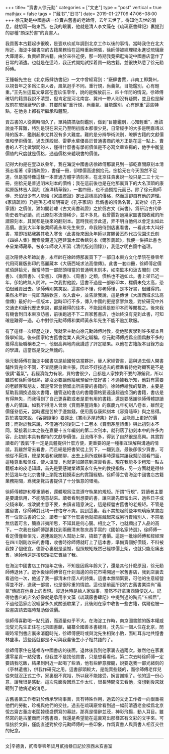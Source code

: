 +++
title= "賣書人徐元勳"
categories = ["文史"]
type = "post"
vertical = true
mathjax = false
tags = ["藏书","旧书"]
date= 2019-01-27T09:47:06+08:00
+++
徐元勳是中國書店一位賣古舊書的老師傅，去年去世了。得知他去世的消息，就想寫一點東西。在我的眼裏，他就是清人李文藻在《琉璃廠書肆記》裏提到的那種“頗深於書”的賣書人。

我買舊本古籍起步很晚，是壹玖玖貳年調到北京工作以後的事情。當時我住在北大附近，海淀中國書店的古籍業務恰在這時重新開張，徐師傅被經理樑永進從琉璃廠大庫請來，負責經管古籍。由於來往近便，那一時期我竟把逛海淀中國書店當作了日常的消遣。也就是在這時，我正式開始試探着買一點古籍，並很快熟悉了徐元勳師傅。
<!--more-->
王鍾翰先生在《北京廠肆訪書記》一文中曾經寫到：“廠肆書賈，非南工即冀州，以視昔年之多爲江南人者，風氣迥乎不同。重行規，尚義氣，目能鑑別，心有輕重。”王先生這篇文章寫在壹玖伍零年，說的是解放前三、四十年間的情況。徐師傅確切的籍貫我說不清楚，但肯定是河北南宮、冀州一帶人則沒有疑問，並且也是解放前在琉璃廠學的徒，其鄉前輩“重行規，尚義氣，目能鑑別，心有輕重”這些特點，在他身上都有所繼承和體現。

賣古書的人從業時間久了，單純搞搞版刻鑑別，做到“目能鑑別，心知輕重”，應該說並不算難，特別是現在宋元乃至明初版本都很少見，日常經手的大多是明嘉靖以降的版本，鑑別起來尤其沒有多大難度。難的是分辨學術流別，瞭解古籍的文獻價值和學術價值，過去孫殿起、雷夢水輩優長於普通書商的地方正是在這一點上。賣書的人不比做學問的人，懂得什麼書有學術價值是不必寫文章宣揚的，他手中衡量價值的尺度就是價格，通過價格來體現書的價值。

記得大約是在壹玖玖叄年，我在海淀中國書店徐師傅那裏見到一部乾嘉間原刻本清孫志祖著《家語疏證》，書僅一冊，卻標價高達捌拾元。捌拾元在今天固然不足道，但是當時像這樣一本普通方體字清刻本，在北京往貴裏說一般只是二三十元一冊，捌拾元是普通明末刻本的價格；我在這前後也是在他那裏買下的大名頂頂的康熙原版林吉人寫刻《漁洋精華錄》，一套四冊，也不過捌拾元而已。除了徐元勳師傅，恐怕很少有人能給《家語疏證》定出這樣高的價格，然而這卻自有他的道理。《家語疏證》乃是孫志祖辨明審定《孔子家語》爲僞書的辨僞名著，其對於《孔子家語》之價值，猶如閻若璩《古文尚書疏證》之於僞古文《尚書》，爲研治古代學術史者所必讀。而此原刻本流傳稀少，並不多見，我曾覈對過幾家圖書館收藏的所謂原刻本，其實都是後來的翻刻本。當時我初涉此道，弄不明白他何以會定出如此高價。直到大半年後業師黃永年先生來京，命我陪侍到店裏看書，一看此本大叫好書，當即指點我將其收入寒舍（此書後來因永年師以賞賜黃丕烈代古倪園沈氏刻《四婦人集》而索敝藏道光陸建瀛木犀香館刻本《爾雅義疏》，我便一併把此書也奉呈業師藏舉，被永年師收入所纂《清代版刻圖錄》），我這才明白箇中道理。

這次陪侍永年師訪書，永年師在徐師傅那裏買下了一部日本東方文化學院在叄零年代用珂羅版影印的高麗藏本《大唐西域求法高僧傳》。此書一套四冊，徐師傅定價貳佰肆拾元，而當時買一部部頭相當的普通明末刻本，如南監本和汲古閣刻《宋書》、《南齊書》、《梁書》、《陳書》、《周書》之類，價格也不過如此。書上架已近一年，卻始終無人問津。一次我對他說，這書不過是一部影印本，標價未免太高，恐怕很難賣出去。徐師傅則笑笑說，這書你不懂，你老師懂，是本好書，很難得的。果然永年師一見即滿臉歡喜，收入囊中，並告訴我說，這是傳世《大唐西域求法高僧傳》最好的一個版本，當時印行不多，傳入中國的更是寥寥無幾，對於研究中外交通史和唐代歷史來說，都是難得的佳本，不能因爲是影印本而等閒視之。後來我有機會到日本東京訪書，前後跑過不下二百家舊書店，也始終沒有見到此書，可知確是難得一遇，心中對徐元勳師傅和業師黃永年先生不能不逾加歎服。

有了這樣一次經歷之後，我就常主動向徐元勳師傅討教，從他那裏學到許多版本目錄學知識。後來國家給古舊書從業人員評定職稱，徐元勳師傅成爲全國爲數不多的獲得高級職稱者之一，他很高興地向我講述了評定結果。以他在古籍版本目錄方面的學識，這當然是受之無愧的。

徐元勳師傅在海淀中國書店是給國營店當夥計，替人家經管書，這與過去個人開書鋪性質完全不同，不宜隨便自做主張，因此不好按過去的標準看待他對顧客是不是很講“義氣”。我經濟能力有限，買的書很少，且都是人家揀剩不要的滯銷貨，所以雖然和徐師傅很熟，卻沒必要讓他給我預留什麼好書；不過據我所知，他對有需要的老顧客和朋友，確是常常會預留出所需要的書籍的。徐師傅給我的幫助，主要是幫助我調換過幾次書籍，儘管送給書店的書籍價格要遠遠超過換回的書籍，書店是有得無失，而我得到了自己更喜歡或者是更有用的書籍，還是要感謝徐師傅體諒讀書人的情誼。如我所得清人曾燠《賞雨茅屋詩集》的嘉慶九年初刻八卷本，雖然定價僅叄佰元，當時還是苦於手邊無錢，便用舊存康熙刻本《容齋隨筆》與之易得。對於書店來說，《容齋隨筆》要遠比《賞雨茅屋詩集》好賣，且能賣上更好的價錢；而對於我來說，不僅通行的後刻二十二卷本《賞雨茅屋詩集》與此初刻本不同，緊接着此本之後在嘉慶十五年編刻的第二次刊本，就刊落了初刻本中的許多內容，此初刻本具有獨特的文獻學價值，且流傳不多，得到了自然很是高興。其實對讀者的“義氣”不一定是具體提供什麼方便，更重要的是一種相互理解與溝通的情誼。我雖然常去看書，而且總是把書架從上到下，一翻到底，最後卻很少買書，可他從不厭煩，總是笑着和我閒聊，出去上廁所或辦事時還經常讓我幫助照看門面，這種尊重和信任，使人溫暖，也就更加願意到店裏看書。現在我能多少粗知一點古籍版本的皮毛知識，首先是要感謝業師黃永年先生的教授指點，另一方面就是得益於這幾年在北京書肆上瀏覽古籍摸索出的實踐經驗。徐師傅主管海淀中國書店古籍業務期間，爲我瀏覽古書提供了十分愜意的環境。

徐師傅體諒和尊重讀者，還體現爲注意遵守執業的規矩。所謂“行規”，對讀者主要是要講信用，不能隨意胡來。讀者看到想要的書，讓店裏先單留出來，過些日子或交錢來取，或改變主意不要，由讀者隨意決定，這是經營古舊書的老規矩。不管是誰留書，徐師傅對此均一律恪守不爽。說到這裏，我不禁想起前些年琉璃廠某書店有一位管古書的仁公，讀者一留下什麼書他就把書藏起來或另行賣給別人，不禁毫無信義可言，簡直非夷所思，不知其是何心腸。相比之下，也就顯出了人品的高下。一次我在徐師傅那裏找到兩冊清末黎庶昌手寫的《國朝名家詩選》，徐師傅一看定價僅叄佰元，連連說是別人幫助上架，搞錯了書價。這是一批徐師傅和樑經理在四川剛剛收來的書籍，收書時徐師傅就盯上了這本書，準備賣個好價錢，不料被我揀了個便宜。儘管心裏很是遺憾，但照規矩既然已經標價上架，也就只能忍痛出售，徐師傅還是按規矩把它賣給了我。

在海淀中國書店工作幾年之後，不知是因爲年齡大了，還是其他什麼原因，徐元勳師傅退休了。退休後徐師傅曾在什剎海邊的荷花市場開過一家舊書店，我到店裏去看過他一次，他送了我一部清末什麼人的詩集。這書本無關緊要，可他的生意經營得並不好，送我一部書，也是很珍重的情誼。這也是前面所說的古舊書業崇尚“義氣”傳統在他身上的表現。沒退休時是給人家做事，當然不好拿東西隨便送人。記得他書店的店名好像就是承用李文藻《琉璃廠書肆記》中提到過的陶氏“五柳居”。不過他這家店沒經營多久就關張歇業了，此後則在家中收售一些古籍，偶爾也被一些書店請去臨時幫助做做價。

徐師傅喜歡喝一點兒酒，而酒量似乎不大。在海淀工作時，南京圖書館的版本權威沈燮元先生正住在北京圖書館，編纂全國善本書總目。沈先生一個人住在北京，閒暇時常到書店裏來消磨時光，徐師傅便時或與沈先生相聚小酌，面紅耳赤地共憶書林盛事。這些話就都是不可與我輩後生小子相共語的了。

徐師傅家住在隆福寺中國書店的後面，退休後我到他家裏去過兩次。雖然他在家裏還零星賣一點兒書，但我並不是找他買書，只是想看看他。第二次去時徐師傅一定要請我吃飯，結果到附近一起喝了些酒，他有些醉意朦朧，說要送我一部光緒刻的《亭林遺書》，供我作研究之用。這書部頭較大，是能賣些錢的，而徐師傅老伴兒從來就沒正式工作，家裏很不寬裕，所以我不能接受，婉言謝絕了。他的這一份心意，讓我很是感動。這次見面後因爲工作太忙，很長時間沒去看他，沒想到後來就聽到了他病逝的消息。

古舊書業工作者對於傳承學術事業，具有特殊作用，過去的文史工作者一向很重視他們的勞動，珍視與他們的交往。過去在琉璃廠曾看到過一幅前清遺老金樑爲北京悅古齋古董店老闆韓德盛撰寫的墓誌，那真是情辭並茂，神彩飛揚，動人耳目。雖然寫的是古董商而非舊書商，我還是希望能在這裏寫出那樣富有文彩的文字來。可惜拙於文辭，僅能直述對於徐元勳師傅的一些印象，作爲賣書人與買書人相互交往的紀念。

---

文|辛德勇，貳零零零年柒月貳拾叄日記於京西未亥書室